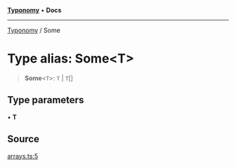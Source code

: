 [**Typonomy**](../README.md) • **Docs**

***

[Typonomy](../globals.md) / Some

# Type alias: Some\<T\>

> **Some**\<`T`\>: `T` \| `T`[]

## Type parameters

• **T**

## Source

[arrays.ts:5](https://github.com/softcraft-development/typonomy/blob/6cd020f80278694e706a0b517cce1e3ecb0a4458/src/arrays.ts#L5)
